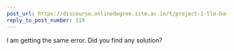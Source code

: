 ```yaml
---
post_url: https://discourse.onlinedegree.iitm.ac.in/t/project-1-llm-based-automation-agent-discussion-thread-tds-jan-2025/164277/139
reply_to_post_number: 119
---
```

I am getting the same error. Did you find any solution?